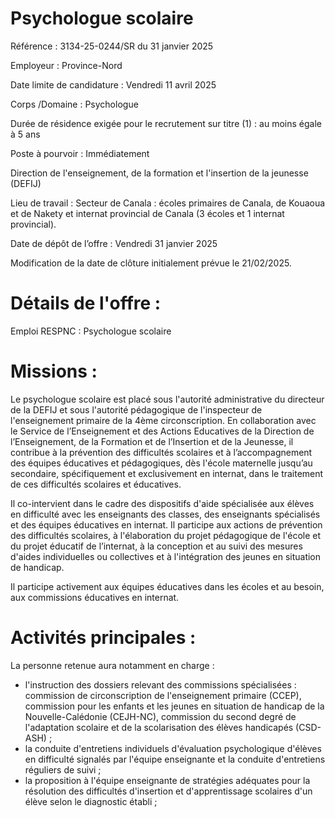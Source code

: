 # Psychologue scolaire

Référence : 3134-25-0244/SR du 31 janvier 2025

Employeur : Province-Nord

Date limite de candidature : Vendredi 11 avril 2025

Corps /Domaine : Psychologue

Durée de résidence exigée pour le recrutement sur titre (1) : au moins égale à 5 ans

Poste à pourvoir : Immédiatement

Direction de l'enseignement, de la formation et l'insertion de la jeunesse (DEFIJ)

Lieu de travail : Secteur de Canala : écoles primaires de Canala, de Kouaoua et de Nakety et internat provincial de Canala (3 écoles et 1 internat provincial).

Date de dépôt de l’offre : Vendredi 31 janvier 2025

Modification de la date de clôture initialement prévue le 21/02/2025.

# Détails de l'offre :

Emploi RESPNC : Psychologue scolaire

# Missions :

Le psychologue scolaire est placé sous l'autorité administrative du directeur de la DEFIJ et sous l'autorité pédagogique de l'inspecteur de l'enseignement primaire de la 4ème circonscription. En collaboration avec le Service de l’Enseignement et des Actions Educatives de la Direction de l’Enseignement, de la Formation et de l’Insertion et de la Jeunesse, il contribue à la prévention des difficultés scolaires et à l’accompagnement des équipes éducatives et pédagogiques, dès l'école maternelle jusqu’au secondaire, spécifiquement et exclusivement en internat, dans le traitement de ces difficultés scolaires et éducatives.

Il co-intervient dans le cadre des dispositifs d'aide spécialisée aux élèves en difficulté avec les enseignants des classes, des enseignants spécialisés et des équipes éducatives en internat. Il participe aux actions de prévention des difficultés scolaires, à l'élaboration du projet pédagogique de l'école et du projet éducatif de l’internat, à la conception et au suivi des mesures d'aides individuelles ou collectives et à l'intégration des jeunes en situation de handicap.

Il participe activement aux équipes éducatives dans les écoles et au besoin, aux commissions éducatives en internat.

# Activités principales :

La personne retenue aura notamment en charge :

- l'instruction des dossiers relevant des commissions spécialisées : commission de circonscription de l'enseignement primaire (CCEP), commission pour les enfants et les jeunes en situation de handicap de la Nouvelle-Calédonie (CEJH-NC), commission du second degré de l'adaptation scolaire et de la scolarisation des élèves handicapés (CSD-ASH) ;
- la conduite d'entretiens individuels d'évaluation psychologique d'élèves en difficulté signalés par l'équipe enseignante et la conduite d'entretiens réguliers de suivi ;
- la proposition à l'équipe enseignante de stratégies adéquates pour la résolution des difficultés d'insertion et d'apprentissage scolaires d'un élève selon le diagnostic établi ;